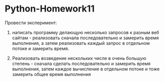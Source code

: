# Python-Homework11

Провести эксперимент:

1) написать программу делающую несколько запросов к разным веб сайтам - реализовать сначала последовательно и замерить время выполнения, а затем реализовать каждый запрос в отдельном потоке и замерить время.

2) Реализовать возведение нескольких числе в очень большую степень - сначала сделать последовательно и замерить время выполнения, затем каждое вычисление в отдельном потоке и тоже замерить общее время выполнения
